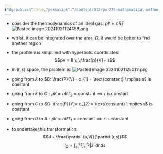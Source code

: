 ```yaml
---
{"dg-publish":true,"permalink":"/content/012/px-275-mathematical-methods/b-coordinate-systems-and-integration/b2-4-integration/px-275-b3a-hyperbolic-coordinates/","noteIcon":"1","created":"2024-11-25T10:50:32.000+00:00","updated":"2024-11-26T10:04:53.108+00:00"}
---
```


- consider the thermodynamics of an ideal gas: $pV = nRT$
![Pasted image 20241021124456.png](/img/user/pics/Pasted%20image%2020241021124456.png)
- whilst, it can be integrated over the area, $\Omega$, it would be better to find another region
- the problem is simplified with hyperbolic coordinates: 
$$pV = R \;;\;\frac{p}{V}= s$$
- in $(r,s)$ space, the problem is:
![Pasted image 20241021125012.png](/img/user/pics/Pasted%20image%2020241021125012.png)
- going from $A$ to $B: \frac{P}{V}= c_{1} = \text{constant} \implies s$ is constant
- going from ${} B$ to $C: pV = nRT_{2} = \text{constant} \implies r$ is constant 
- going from ${} C$ to $D: \frac{P}{V}= c_{2} = \text{constant} \implies s$ is constant 
- going from ${} D$ to $A: pV = nRT_{1} = \text{constant} \implies r$ is constant

- to undertake this transformation: 
$$J = \frac{\partial (p,V)}{\partial (r,s)}$$
$$I_{\Omega}= \int_{s_{1}}^{s_{2}} \int_{r_{1}}^{r_{2}} |J|\,dr\,ds$$
